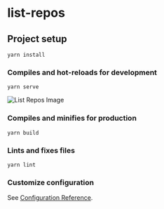 # list-repos

## Project setup
```
yarn install
```

### Compiles and hot-reloads for development
```
yarn serve
```

<img src="/docs/lisrRepos.png" alt="List Repos Image"/>

### Compiles and minifies for production
```
yarn build
```

### Lints and fixes files
```
yarn lint
```

### Customize configuration
See [Configuration Reference](https://cli.vuejs.org/config/).
